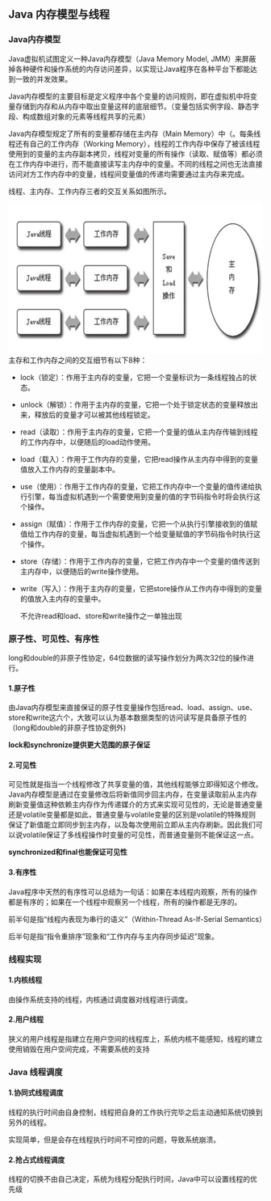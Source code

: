 ## Java 内存模型与线程



### Java内存模型

Java虚拟机试图定义一种Java内存模型（Java Memory Model, JMM）来屏蔽掉各种硬件和操作系统的内存访问差异，以实现让Java程序在各种平台下都能达到一致的并发效果。

Java内存模型的主要目标是定义程序中各个变量的访问规则，即在虚拟机中将变量存储到内存和从内存中取出变量这样的底层细节。（变量包括实例字段、静态字段、构成数组对象的元素等线程共享的元素）

Java内存模型规定了所有的变量都存储在主内存（Main Memory）中（。每条线程还有自己的工作内存（Working Memory），线程的工作内存中保存了被该线程使用到的变量的主内存副本拷贝，线程对变量的所有操作（读取、赋值等）都必须在工作内存中进行，而不能直接读写主内存中的变量。不同的线程之间也无法直接访问对方工作内存中的变量，线程间变量值的传递均需要通过主内存来完成。

线程、主内存、工作内存三者的交互关系如图所示。

<img src="../pics/memory_model.png" height=300 align=left>

主存和工作内存之间的交互细节有以下8种：

* lock（锁定）：作用于主内存的变量，它把一个变量标识为一条线程独占的状态。

* unlock（解锁）：作用于主内存的变量，它把一个处于锁定状态的变量释放出来，释放后的变量才可以被其他线程锁定。

* read（读取）：作用于主内存的变量，它把一个变量的值从主内存传输到线程的工作内存中，以便随后的load动作使用。

* load（载入）：作用于工作内存的变量，它把read操作从主内存中得到的变量值放入工作内存的变量副本中。

* use（使用）：作用于工作内存的变量，它把工作内存中一个变量的值传递给执行引擎，每当虚拟机遇到一个需要使用到变量的值的字节码指令时将会执行这个操作。

* assign（赋值）：作用于工作内存的变量，它把一个从执行引擎接收到的值赋值给工作内存的变量，每当虚拟机遇到一个给变量赋值的字节码指令时执行这个操作。

* store（存储）：作用于工作内存的变量，它把工作内存中一个变量的值传送到主内存中，以便随后的write操作使用。

* write（写入）：作用于主内存的变量，它把store操作从工作内存中得到的变量的值放入主内存的变量中。



	不允许read和load、store和write操作之一单独出现



### 原子性、可见性、有序性

long和double的非原子性协定，64位数据的读写操作划分为两次32位的操作进行。

#### 1.原子性

由Java内存模型来直接保证的原子性变量操作包括read、load、assign、use、store和write这六个，大致可以认为基本数据类型的访问读写是具备原子性的（long和double的非原子性协定例外)

**lock和synchronize提供更大范围的原子保证**

#### 2.可见性

可见性就是指当一个线程修改了共享变量的值，其他线程能够立即得知这个修改。Java内存模型是通过在变量修改后将新值同步回主内存，在变量读取前从主内存刷新变量值这种依赖主内存作为传递媒介的方式来实现可见性的，无论是普通变量还是volatile变量都是如此，普通变量与volatile变量的区别是volatile的特殊规则保证了新值能立即同步到主内存，以及每次使用前立即从主内存刷新。因此我们可以说volatile保证了多线程操作时变量的可见性，而普通变量则不能保证这一点。

**synchronized和final也能保证可见性**

#### 3.有序性

Java程序中天然的有序性可以总结为一句话：如果在本线程内观察，所有的操作都是有序的；如果在一个线程中观察另一个线程，所有的操作都是无序的。

前半句是指“线程内表现为串行的语义”（Within-Thread As-If-Serial Semantics）

后半句是指“指令重排序”现象和“工作内存与主内存同步延迟”现象。



### 线程实现

#### 1.内核线程

由操作系统支持的线程，内核通过调度器对线程进行调度。

#### 2.用户线程

狭义的用户线程是指建立在用户空间的线程库上，系统内核不能感知，线程的建立使用销毁在用户空间完成，不需要系统的支持



### Java 线程调度

#### 1.协同式线程调度

线程的执行时间由自身控制，线程把自身的工作执行完毕之后主动通知系统切换到另外的线程。

实现简单，但是会存在线程执行时间不可控的问题，导致系统崩溃。

#### 2.抢占式线程调度

线程的切换不由自己决定，系统为线程分配执行时间，Java中可以设置线程的优先级

